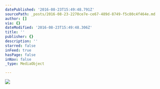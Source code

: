 ```yaml
---
datePublished: '2016-08-23T15:49:48.791Z'
sourcePath: _posts/2016-08-23-2270ce7e-ce67-489d-8749-f5c80c4f464e.md
author: []
via: {}
dateModified: '2016-08-23T15:49:48.306Z'
title: ''
publisher: {}
description: ''
starred: false
inFeed: true
hasPage: false
inNav: false
_type: MediaObject

---
```

![](https://the-grid-user-content.s3-us-west-2.amazonaws.com/1314ddeb-e93f-4101-b504-5022f6f08230.jpg)